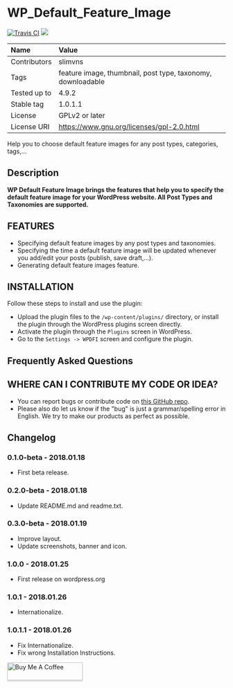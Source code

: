 # WP_Default_Feature_Image
<p>
<a href="https://travis-ci.org/buiquangduc/WP_Default_Feature_Image/"><img src="https://api.travis-ci.org/buiquangduc/WP_Default_Feature_Image.svg?branch=master" alt="Travis CI"></a> 
<a href="https://scrutinizer-ci.com/g/buiquangduc/WP_Default_Feature_Image/?branch=master"><img src="https://scrutinizer-ci.com/g/buiquangduc/WP_Default_Feature_Image/badges/quality-score.png?b=master"></a>
</p>

| Name | Value |
|:---|:---|
| Contributors | slimvns |
|Tags| feature image, thumbnail, post type, taxonomy, downloadable |
| Tested up to | 4.9.2 |
| Stable tag | 1.0.1.1 |
| License | GPLv2 or later |
| License URI | https://www.gnu.org/licenses/gpl-2.0.html |

Help you to choose default feature images for any post types, categories, tags,...

## Description

**WP Default Feature Image brings the features that help you to specify the default feature image for your WordPress website. All Post Types and Taxonomies are supported.**

## FEATURES 

* Specifying default feature images by any post types and taxonomies.
* Specifying the time a default feature image will be updated whenever you add/edit your posts (publish, save draft,...).
* Generating default feature images feature.

## INSTALLATION 

Follow these steps to install and use the plugin:

- Upload the plugin files to the `/wp-content/plugins/` directory, or install the plugin through the WordPress plugins screen directly.
- Activate the plugin through the `Plugins` screen in WordPress.
- Go to the `Settings -> WPDFI` screen and configure the plugin.

## Frequently Asked Questions 

## WHERE CAN I CONTRIBUTE MY CODE OR IDEA? 

* You can report bugs or contribute code on [this GitHub repo](https://github.com/buiquangduc/WP_Default_Feature_Image).
* Please also do let us know if the \"bug\" is just a grammar/spelling error in English. We try to make our products as perfect as possible.

## Changelog

### 0.1.0-beta - 2018.01.18

* First beta release.

### 0.2.0-beta - 2018.01.18

* Update README.md and readme.txt.

### 0.3.0-beta - 2018.01.19

* Improve layout.
* Update screenshots, banner and icon.

### 1.0.0 - 2018.01.25

* First release on wordpress.org

### 1.0.1 - 2018.01.26

* Internationalize.

### 1.0.1.1 - 2018.01.26

* Fix Internationalize.
* Fix wrong Installation Instructions.

<a href="https://www.buymeacoffee.com/SoWU2GN"><img src="https://www.buymeacoffee.com/assets/img/custom_images/white_img.png" alt="Buy Me A Coffee" style="height: 41px !important;width: 174px !important;box-shadow: 0px 3px 2px 0px rgba(190, 190, 190, 0.5) !important;-webkit-box-shadow: 0px 3px 2px 0px rgba(190, 190, 190, 0.5) !important;" target="_blank"></a>
